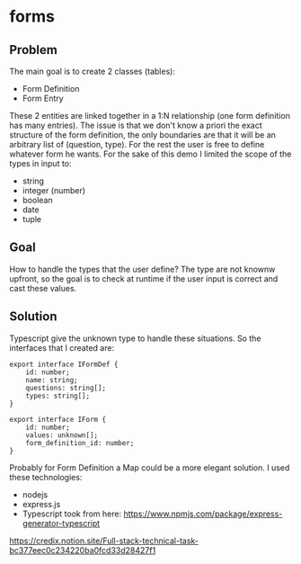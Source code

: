 # forms

## Problem
The main goal is to create 2 classes (tables):
- Form Definition
- Form Entry

These 2 entities are linked together in a 1:N relationship (one form definition has many entries).
The issue is that we don't know a priori the exact structure of the form definition, the only boundaries are that it will be an arbitrary list of (question, type). For the rest the user is free to define whatever form he wants.
For the sake of this demo I limited the scope of the types in input to:
- string
- integer (number)
- boolean
- date
- tuple

## Goal
How to handle the types that the user define? The type are not knownw upfront, so the goal is to check at runtime if the user input is correct and cast these values.

## Solution
Typescript give the unknown type to handle these situations.
So the interfaces that I created are:

```
export interface IFormDef {
    id: number;
    name: string;
    questions: string[];
    types: string[];
}
```
```
export interface IForm {
    id: number;
    values: unknown[];
    form_definition_id: number;
}
```

Probably for Form Definition a Map could be a more elegant solution.
I used these technologies:
- nodejs
- express.js
- Typescript
took from here: https://www.npmjs.com/package/express-generator-typescript

https://credix.notion.site/Full-stack-technical-task-bc377eec0c234220ba0fcd33d28427f1
